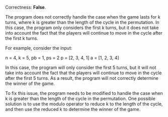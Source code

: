 Correctness: **False**.

The program does not correctly handle the case when the game lasts for k turns, where k is greater than the length of the cycle in the permutation. In this case, the program only considers the first k turns, but it does not take into account the fact that the players will continue to move in the cycle after the first k turns.

For example, consider the input:

n = 4, k = 5, pb = 1, ps = 2
p = [2, 3, 4, 1]
a = [1, 2, 3, 4]

In this case, the program will only consider the first 5 turns, but it will not take into account the fact that the players will continue to move in the cycle after the first 5 turns. As a result, the program will not correctly determine the winner of the game.

To fix this issue, the program needs to be modified to handle the case when k is greater than the length of the cycle in the permutation. One possible solution is to use the modulo operator to reduce k to the length of the cycle, and then use the reduced k to determine the winner of the game.